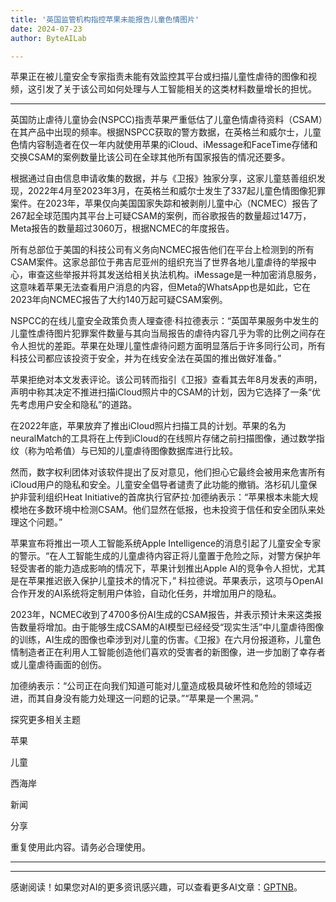 ```yaml
---
title: '英国监管机构指控苹果未能报告儿童色情图片'
date: 2024-07-23
author: ByteAILab

---
```


苹果正在被儿童安全专家指责未能有效监控其平台或扫描儿童性虐待的图像和视频，这引发了关于该公司如何处理与人工智能相关的这类材料数量增长的担忧。

---
英国防止虐待儿童协会(NSPCC)指责苹果严重低估了儿童色情虐待资料（CSAM）在其产品中出现的频率。根据NSPCC获取的警方数据，在英格兰和威尔士，儿童色情内容制造者在仅一年内就使用苹果的iCloud、iMessage和FaceTime存储和交换CSAM的案例数量比该公司在全球其他所有国家报告的情况还要多。

根据通过自由信息申请收集的数据，并与《卫报》独家分享，这家儿童慈善组织发现，2022年4月至2023年3月，在英格兰和威尔士发生了337起儿童色情图像犯罪案件。在2023年，苹果仅向美国国家失踪和被剥削儿童中心（NCMEC）报告了267起全球范围内其平台上可疑CSAM的案例，而谷歌报告的数量超过147万，Meta报告的数量超过3060万，根据NCMEC的年度报告。

所有总部位于美国的科技公司有义务向NCMEC报告他们在平台上检测到的所有CSAM案件。这家总部位于弗吉尼亚州的组织充当了世界各地儿童虐待的举报中心，审查这些举报并将其发送给相关执法机构。iMessage是一种加密消息服务，这意味着苹果无法查看用户消息的内容，但Meta的WhatsApp也是如此，它在2023年向NCMEC报告了大约140万起可疑CSAM案例。

NSPCC的在线儿童安全政策负责人理查德·科拉德表示：“英国苹果服务中发生的儿童性虐待图片犯罪案件数量与其向当局报告的虐待内容几乎为零的比例之间存在令人担忧的差距。苹果在处理儿童性虐待问题方面明显落后于许多同行公司，所有科技公司都应该投资于安全，并为在线安全法在英国的推出做好准备。”

苹果拒绝对本文发表评论。该公司转而指引《卫报》查看其去年8月发表的声明，声明中称其决定不推进扫描iCloud照片中的CSAM的计划，因为它选择了一条“优先考虑用户安全和隐私”的道路。

在2022年底，苹果放弃了推出iCloud照片扫描工具的计划。苹果的名为neuralMatch的工具将在上传到iCloud的在线照片存储之前扫描图像，通过数学指纹（称为哈希值）与已知的儿童虐待图像数据库进行比较。

然而，数字权利团体对该软件提出了反对意见，他们担心它最终会被用来危害所有iCloud用户的隐私和安全。儿童安全倡导者谴责了此功能的撤销。洛杉矶儿童保护非营利组织Heat Initiative的首席执行官萨拉·加德纳表示：“苹果根本未能大规模地在多数环境中检测CSAM。他们显然在低报，也未投资于信任和安全团队来处理这个问题。”

苹果宣布将推出一项人工智能系统Apple Intelligence的消息引起了儿童安全专家的警示。“在人工智能生成的儿童虐待内容正将儿童置于危险之际，对警方保护年轻受害者的能力造成影响的情况下，苹果计划推出Apple AI的竞争令人担忧，尤其是在苹果推迟嵌入保护儿童技术的情况下，” 科拉德说。苹果表示，这项与OpenAI合作开发的AI系统将定制用户体验，自动化任务，并增加用户的隐私。

2023年，NCMEC收到了4700多份AI生成的CSAM报告，并表示预计未来这类报告数量将增加。由于能够生成CSAM的AI模型已经经受“现实生活”中儿童虐待图像的训练，AI生成的图像也牵涉到对儿童的伤害。《卫报》在六月份报道称，儿童色情制造者正在利用人工智能创造他们喜欢的受害者的新图像，进一步加剧了幸存者或儿童虐待画面的创伤。

加德纳表示：“公司正在向我们知道可能对儿童造成极具破坏性和危险的领域迈进，而其自身没有能力处理这一问题的记录。”“苹果是一个黑洞。”

探究更多相关主题

苹果

儿童

西海岸

新闻

分享

重复使用此内容。请务必合理使用。

---
---
感谢阅读！如果您对AI的更多资讯感兴趣，可以查看更多AI文章：[GPTNB](https://gptnb.com)。
